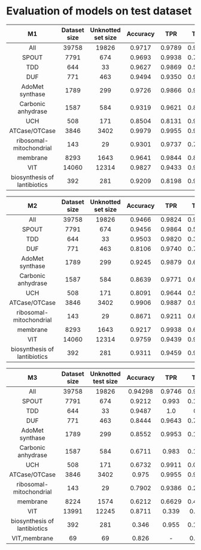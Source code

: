 # Evaluation of models on test dataset

|              M1              | Dataset size | Unknotted set size | Accuracy |   TPR  |   TNR  |
|:----------------------------:|:------------:|:------------------:|:--------:|:------:|:------:|
|              All             |     39758    |        19826       |  0.9717  | 0.9789 | 0.9644 |
|             SPOUT            |     7791     |         674        |  0.9693  | 0.9938 | 0.7107 |
|              TDD             |      644     |         33         |  0.9627  | 0.9869 | 0.5151 |
|              DUF             |      771     |         463        |  0.9494  | 0.9350 | 0.9589 |
|        AdoMet synthase       |     1789     |         299        |  0.9726  | 0.9866 | 0.9030 |
|      Carbonic anhydrase      |     1587     |         584        |  0.9319  | 0.9621 | 0.8801 |
|              UCH             |      508     |         171        |  0.8504  | 0.8131 | 0.9240 |
|         ATCase/OTCase        |     3846     |        3402        |  0.9979  | 0.9955 | 0.9982 |
|    ribosomal-mitochondrial   |      143     |         29         |  0.9301  | 0.9737 | 0.7586 |
|           membrane           |     8293     |        1643        |  0.9641  | 0.9844 | 0.8819 |
|              VIT             |     14060    |        12314       |  0.9827  | 0.9433 | 0.9883 |
| biosynthesis of lantibiotics |      392     |         281        |  0.9209  | 0.8198 | 0.9609 |


|              M2              | Dataset size | Unknotted set size | Accuracy |   TPR  |   TNR  |
|:----------------------------:|:------------:|:------------------:|:--------:|:------:|:------:|
|              All             |     39758    |        19826       |  0.9466  | 0.9824 | 0.9107 |
|             SPOUT            |     7791     |         674        |  0.9456  | 0.9864 | 0.5148 |
|              TDD             |      644     |         33         |  0.9503  | 0.9820 | 0.3636 |
|              DUF             |      771     |         463        |  0.8106  | 0.9740 | 0.7019 |
|        AdoMet synthase       |     1789     |         299        |  0.9245  | 0.9879 | 0.6087 |
|      Carbonic anhydrase      |     1587     |         584        |  0.8639  | 0.9771 | 0.6695 |
|              UCH             |      508     |         171        |  0.8091  | 0.9644 | 0.5029 |
|         ATCase/OTCase        |     3846     |        3402        |  0.9906  | 0.9887 | 0.9909 |
|    ribosomal-mitochondrial   |      143     |         29         |  0.8671  | 0.9211 | 0.6552 |
|           membrane           |     8293     |        1643        |  0.9217  | 0.9938 | 0.6439 |
|              VIT             |     14060    |        12314       |  0.9759  | 0.9439 | 0.9804 |
| biosynthesis of lantibiotics |      392     |         281        |  0.9311  | 0.9459 | 0.9253 |


|              M3              | Dataset size | Unknotted test size | Accuracy |   TPR  |   TNR  |
|:----------------------------:|:------------:|:-------------------:|:--------:|:------:|:------:|
|              All             |     39758    |        19826        |  0.94298 | 0.9746 | 0.9111 |
|             SPOUT            |     7791     |         674         |  0.9212  |  0.993 | 0.1632 |
|              TDD             |      644     |          33         |  0.9487  |   1.0  |   0.0  |
|              DUF             |      771     |         463         |  0.8444  | 0.9643 | 0.7646 |
|        AdoMet synthase       |     1789     |         299         |  0.8552  | 0.9953 | 0.1572 |
|      Carbonic anhydrase      |     1587     |         584         |  0.6711  |  0.983 | 0.1352 |
|              UCH             |      508     |         171         |  0.6732  | 0.9911 | 0.0468 |
|         ATCase/OTCase        |     3846     |         3402        |   0.975  | 0.9955 | 0.9724 |
|    ribosomal-mitochondrial   |      143     |          29         |  0.7902  | 0.9386 | 0.2069 |
|           membrane           |     8224     |         1574        |  0.6212  | 0.6629 | 0.4454 |
|              VIT             |     13991    |        12245        |  0.8711  |  0.339 |  0.947 |
| biosynthesis of lantibiotics |      392     |         281         |   0.346  |  0.955 | 0.1068 |
|         VIT,membrane         |      69      |          69         |   0.826  |    -   |  0.826 |




